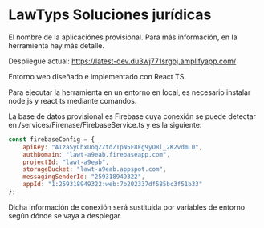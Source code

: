 # LawTyps Soluciones jurídicas

El nombre de la aplicaciónes provisional. Para más información, en la herramienta hay más detalle.

Despliegue actual: https://latest-dev.du3wj771srgbj.amplifyapp.com/

Entorno web diseñado e implementado con React TS.

Para ejecutar la herramienta en un entorno en local, es necesario instalar node.js y react ts mediante comandos.

La base de datos provisional es Firebase cuya conexión se puede detectar en /services/Firenase/FirebaseService.ts y es la siguiente:

```js
const firebaseConfig = {
    apiKey: "AIzaSyChxUoqZZtdZTpN5F8Fg9yO8l_2K2vdmL0",
    authDomain: "lawt-a9eab.firebaseapp.com",
    projectId: "lawt-a9eab",
    storageBucket: "lawt-a9eab.appspot.com",
    messagingSenderId: "259318949322",
    appId: "1:259318949322:web:7b202337df585bc3f51b33"
};
```

Dicha información de conexión será sustituida por variables de entorno según dónde se vaya a desplegar.

 
